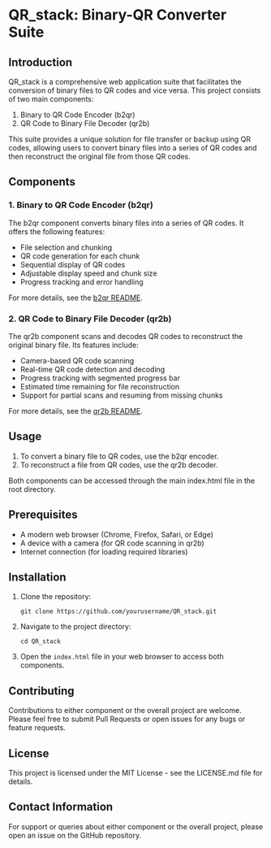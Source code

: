 # QR_stack: Binary-QR Converter Suite

## Introduction

QR_stack is a comprehensive web application suite that facilitates the conversion of binary files to QR codes and vice versa. This project consists of two main components:

1. Binary to QR Code Encoder (b2qr)
2. QR Code to Binary File Decoder (qr2b)

This suite provides a unique solution for file transfer or backup using QR codes, allowing users to convert binary files into a series of QR codes and then reconstruct the original file from those QR codes.

## Components

### 1. Binary to QR Code Encoder (b2qr)

The b2qr component converts binary files into a series of QR codes. It offers the following features:

- File selection and chunking
- QR code generation for each chunk
- Sequential display of QR codes
- Adjustable display speed and chunk size
- Progress tracking and error handling

For more details, see the [b2qr README](b2qr/README.md).

### 2. QR Code to Binary File Decoder (qr2b)

The qr2b component scans and decodes QR codes to reconstruct the original binary file. Its features include:

- Camera-based QR code scanning
- Real-time QR code detection and decoding
- Progress tracking with segmented progress bar
- Estimated time remaining for file reconstruction
- Support for partial scans and resuming from missing chunks

For more details, see the [qr2b README](qr2b/README.md).

## Usage

1. To convert a binary file to QR codes, use the b2qr encoder.
2. To reconstruct a file from QR codes, use the qr2b decoder.

Both components can be accessed through the main index.html file in the root directory.

## Prerequisites

- A modern web browser (Chrome, Firefox, Safari, or Edge)
- A device with a camera (for QR code scanning in qr2b)
- Internet connection (for loading required libraries)

## Installation

1. Clone the repository:
   ```
   git clone https://github.com/yourusername/QR_stack.git
   ```
2. Navigate to the project directory:
   ```
   cd QR_stack
   ```
3. Open the `index.html` file in your web browser to access both components.

## Contributing

Contributions to either component or the overall project are welcome. Please feel free to submit Pull Requests or open issues for any bugs or feature requests.

## License

This project is licensed under the MIT License - see the LICENSE.md file for details.

## Contact Information

For support or queries about either component or the overall project, please open an issue on the GitHub repository.
